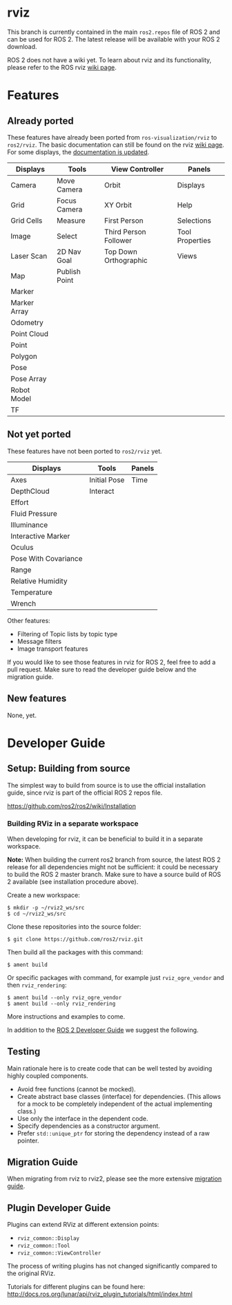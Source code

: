 # rviz

This branch is currently contained in the main `ros2.repos` file of ROS 2 and can be used for ROS 2.
The latest release will be available with your ROS 2 download.

ROS 2 does not have a wiki yet. To learn about rviz and its functionality, please refer to the ROS rviz [wiki page](http://www.ros.org/wiki/rviz). 

# Features

## Already ported
These features have already been ported from `ros-visualization/rviz` to `ros2/rviz`.
The basic documentation can still be found on the rviz [wiki page](http://www.ros.org/wiki/rviz). 
For some displays, the [documentation is updated](https://www.github.com/ros2/rviz/docs/FEATURES.md).

| Displays     | Tools         | View Controller       | Panels          |
| ------------ | ------------- | --------------------- | --------------- |
| Camera       | Move Camera   | Orbit                 | Displays        |
| Grid         | Focus Camera  | XY Orbit              | Help            |
| Grid Cells   | Measure       | First Person          | Selections      |
| Image        | Select        | Third Person Follower | Tool Properties |
| Laser Scan   | 2D Nav Goal   | Top Down Orthographic | Views           |
| Map          | Publish Point |                       |                 |
| Marker       |
| Marker Array |
| Odometry     |
| Point Cloud  |
| Point        |
| Polygon      |
| Pose         |
| Pose Array   |
| Robot Model  |
| TF           |

## Not yet ported
These features have not been ported to `ros2/rviz` yet.

| Displays             | Tools        | Panels |
| -------------------- | ------------ | ------ |
| Axes                 | Initial Pose | Time   |
| DepthCloud           | Interact     |        |
| Effort               |
| Fluid Pressure       |
| Illuminance          |
| Interactive Marker   |
| Oculus               |
| Pose With Covariance |
| Range                |
| Relative Humidity    |
| Temperature          |
| Wrench               |

Other features:
- Filtering of Topic lists by topic type
- Message filters
- Image transport features

If you would like to see those features in rviz for ROS 2, feel free to add a pull request.
Make sure to read the developer guide below and the migration guide.

## New features

None, yet.

# Developer Guide

## Setup: Building from source

The simplest way to build from source is to use the official installation guide, since rviz is part of the official ROS 2 repos file.

https://github.com/ros2/ros2/wiki/Installation

### Building RViz in a separate workspace

When developing for rviz, it can be beneficial to build it in a separate workspace. 

**Note:** When building the current ros2 branch from source, the latest ROS 2 release for all dependencies might not be sufficient: it could be necessary to build the ROS 2 master branch.
Make sure to have a source build of ROS 2 available (see installation procedure above).

Create a new workspace:

```
$ mkdir -p ~/rviz2_ws/src
$ cd ~/rviz2_ws/src
```

Clone these repositories into the source folder:

```
$ git clone https://github.com/ros2/rviz.git
```

Then build all the packages with this command:

```
$ ament build
```

Or specific packages with command, for example just `rviz_ogre_vendor` and then `rviz_rendering`:

```
$ ament build --only rviz_ogre_vendor
$ ament build --only rviz_rendering
```

More instructions and examples to come.

In addition to the [ROS 2 Developer Guide](https://github.com/ros2/ros2/wiki/Developer-Guide) we suggest the following.

## Testing

Main rationale here is to create code that can be well tested by avoiding highly coupled components.

* Avoid free functions (cannot be mocked).
* Create abstract base classes (interface) for dependencies.
  (This allows for a mock to be completely independent of the actual implementing class.)
* Use only the interface in the dependent code.
* Specify dependencies as a constructor argument.
* Prefer `std::unique_ptr` for storing the dependency instead of a raw pointer.

## Migration Guide

When migrating from rviz to rviz2, please see the more extensive [migration guide](https://github.com/ros2/rviz/docs/migration_guide.md).

## Plugin Developer Guide

Plugins can extend RViz at different extension points:
- `rviz_common::Display`
- `rviz_common::Tool`
- `rviz_common::ViewController`

The process of writing plugins has not changed significantly compared to the original RViz.

Tutorials for different plugins can be found here:
http://docs.ros.org/lunar/api/rviz_plugin_tutorials/html/index.html
